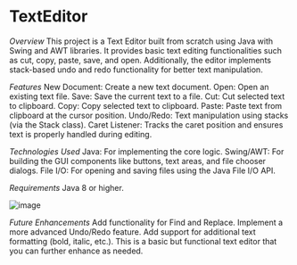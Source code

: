 # TextEditor

_Overview_
This project is a Text Editor built from scratch using Java with Swing and AWT libraries. It provides basic text editing functionalities such as cut, copy, paste, save, and open. Additionally, the editor implements stack-based undo and redo functionality for better text manipulation.

_Features_
New Document: Create a new text document.
Open: Open an existing text file.
Save: Save the current text to a file.
Cut: Cut selected text to clipboard.
Copy: Copy selected text to clipboard.
Paste: Paste text from clipboard at the cursor position.
Undo/Redo: Text manipulation using stacks (via the Stack<Character> class).
Caret Listener: Tracks the caret position and ensures text is properly handled during editing.

_Technologies Used_
Java: For implementing the core logic.
Swing/AWT: For building the GUI components like buttons, text areas, and file chooser dialogs.
File I/O: For opening and saving files using the Java File I/O API.

_Requirements_
Java 8 or higher.

![image](https://github.com/user-attachments/assets/b29dfc1b-bd6d-458b-b216-6887da6e0461)


_Future Enhancements_
Add functionality for Find and Replace.
Implement a more advanced Undo/Redo feature.
Add support for additional text formatting (bold, italic, etc.).
This is a basic but functional text editor that you can further enhance as needed.
